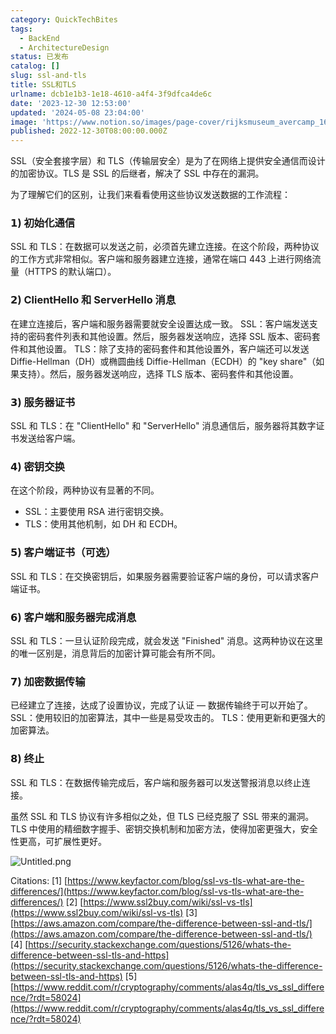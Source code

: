 ```yaml
---
category: QuickTechBites
tags:
  - BackEnd
  - ArchitectureDesign
status: 已发布
catalog: []
slug: ssl-and-tls
title: SSL和TLS
urlname: dcb1e1b3-1e18-4610-a4f4-3f9dfca4de6c
date: '2023-12-30 12:53:00'
updated: '2024-05-08 23:04:00'
image: 'https://www.notion.so/images/page-cover/rijksmuseum_avercamp_1620.jpg'
published: 2022-12-30T08:00:00.000Z
---
```


SSL（安全套接字层）和 TLS（传输层安全）是为了在网络上提供安全通信而设计的加密协议。TLS 是 SSL 的后继者，解决了 SSL 中存在的漏洞。


为了理解它们的区别，让我们来看看使用这些协议发送数据的工作流程：


### 𝟭) 初始化通信


SSL 和 TLS：在数据可以发送之前，必须首先建立连接。在这个阶段，两种协议的工作方式非常相似。客户端和服务器建立连接，通常在端口 443 上进行网络流量（HTTPS 的默认端口）。


### 𝟮) ClientHello 和 ServerHello 消息


在建立连接后，客户端和服务器需要就安全设置达成一致。
SSL：客户端发送支持的密码套件列表和其他设置。然后，服务器发送响应，选择 SSL 版本、密码套件和其他设置。
TLS：除了支持的密码套件和其他设置外，客户端还可以发送 Diffie-Hellman（DH）或椭圆曲线 Diffie-Hellman（ECDH）的 "key share"（如果支持）。然后，服务器发送响应，选择 TLS 版本、密码套件和其他设置。


### 𝟯) 服务器证书


SSL 和 TLS：在 "ClientHello" 和 "ServerHello" 消息通信后，服务器将其数字证书发送给客户端。


### 𝟰) 密钥交换


在这个阶段，两种协议有显著的不同。
- SSL：主要使用 RSA 进行密钥交换。
- TLS：使用其他机制，如 DH 和 ECDH。


### 𝟱) 客户端证书（可选）


SSL 和 TLS：在交换密钥后，如果服务器需要验证客户端的身份，可以请求客户端证书。


### 𝟲) 客户端和服务器完成消息


SSL 和 TLS：一旦认证阶段完成，就会发送 "Finished" 消息。这两种协议在这里的唯一区别是，消息背后的加密计算可能会有所不同。


### 𝟳) 加密数据传输


已经建立了连接，达成了设置协议，完成了认证 — 数据传输终于可以开始了。
SSL：使用较旧的加密算法，其中一些是易受攻击的。
TLS：使用更新和更强大的加密算法。


### 𝟴) 终止


SSL 和 TLS：在数据传输完成后，客户端和服务器可以发送警报消息以终止连接。


虽然 SSL 和 TLS 协议有许多相似之处，但 TLS 已经克服了 SSL 带来的漏洞。TLS 中使用的精细数字握手、密钥交换机制和加密方法，使得加密更强大，安全性更高，可扩展性更好。


![Untitled.png](https://prod-files-secure.s3.us-west-2.amazonaws.com/5d24fe63-e567-4804-86f9-9fdc62e13082/8ff987c5-7f31-4b50-83f5-c69ee7578c4a/Untitled.png?X-Amz-Algorithm=AWS4-HMAC-SHA256&X-Amz-Content-Sha256=UNSIGNED-PAYLOAD&X-Amz-Credential=ASIAZI2LB466SOZELEGM%2F20250330%2Fus-west-2%2Fs3%2Faws4_request&X-Amz-Date=20250330T213237Z&X-Amz-Expires=3600&X-Amz-Security-Token=IQoJb3JpZ2luX2VjEC0aCXVzLXdlc3QtMiJIMEYCIQCHqZKArBkBn1RNjHPy90w7gtzpLneooYq2ryzvD0cfwwIhANgqD4tKAajJf%2FHz1PqJ2DavO87l%2BnhrKekGcL0nCkiPKogECJb%2F%2F%2F%2F%2F%2F%2F%2F%2F%2FwEQABoMNjM3NDIzMTgzODA1Igwei1HGlTZuK92EXAkq3AOOI2XskAWrJZnHi%2F42lFfbd%2FZs1Ipqz3WAoU%2BW9%2FZZfOc%2BSPgMQSLXn4OpoRZ960Dy9XsyLwe0MP5mNcDNlgzm8CMbK%2B61xO9E73%2FkYduk6nFjCD9aNpI9%2Bm8iyZPnDt75YVBCkAW5Ee3fLMaeX5hzp6bB%2FJL%2Bw0BsgCqtcvzuaupCom%2Fz4wMGR4FzceySZNAvzTsF3%2BDUnvTuZlwFddSCGtMbH1LjCJ3sZ%2Bx7Z7tady4RuAsQPl0H0A%2B9Oaek5zbEd4k4jZ97HuHpIYUc%2B1yZKeI0T4ct0XTme9zLX%2FY2BObV0UBo%2BkwoEf2I6Bu%2FX0CcHma3twhPWGCeZo7kI4IMETVYVmIm0csB0euMj2VpA27TptgivryB6mcBrARDS65IEJpA2Lm8QUR8WNkqiUFyt8n9KWVJOAtmYWFDR3ENquo1gpT%2BWelQ55ad1nIxSXTTttEbfRJHTEl8XzckyS%2BRISZlohAjn2exxBtXsYMRKye%2BkuV9uPcxOZBaemgmLFEhlLfI%2FPHOQAGtAdGLgkP930dakbhW2DU1oU8qcgh%2BQA0L3r2FLue8tzW1w7sbNYTf6l4hwf33vskqkBcBYZ7jmGmBfhuD1KAWYpZ%2FSMXCeLNimME%2Fu5t%2Bb1TqNjCw1qa%2FBjqkAW0T4c0JkGP4rwe3oY1ONfliwSN3wq7MRIbPpXELqpPGwGS8JyPJA3xp6vhXepoqCovWSS8bxIdkBtiFFsfqYDlfCgj9xJL2QSyA4PTB20UNpPoByWdsErLu1EE%2FZQ0C3Ph1YEHEWQxLYSmt9Gf5aC2inCfJ9mPAU4RGena9W%2FAJcC7L9JYB8R51f6G4GhavjPLAb7jD2f%2B60%2Fear5gr4KhiLaJm&X-Amz-Signature=8edc91f9b04780cb39c04c786c6c4ae571d7bf636b82300b15e5cbe8b0a5532b&X-Amz-SignedHeaders=host&x-id=GetObject)


Citations:
[1] [https://www.keyfactor.com/blog/ssl-vs-tls-what-are-the-differences/](https://www.keyfactor.com/blog/ssl-vs-tls-what-are-the-differences/)
[2] [https://www.ssl2buy.com/wiki/ssl-vs-tls](https://www.ssl2buy.com/wiki/ssl-vs-tls)
[3] [https://aws.amazon.com/compare/the-difference-between-ssl-and-tls/](https://aws.amazon.com/compare/the-difference-between-ssl-and-tls/)
[4] [https://security.stackexchange.com/questions/5126/whats-the-difference-between-ssl-tls-and-https](https://security.stackexchange.com/questions/5126/whats-the-difference-between-ssl-tls-and-https)
[5] [https://www.reddit.com/r/cryptography/comments/alas4q/tls_vs_ssl_difference/?rdt=58024](https://www.reddit.com/r/cryptography/comments/alas4q/tls_vs_ssl_difference/?rdt=58024)

